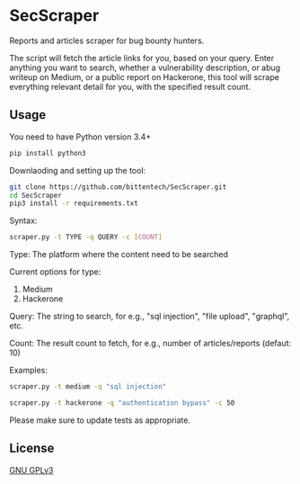 # SecScraper

Reports and articles scraper for bug bounty hunters.

The script will fetch the article links for you, based on your query. Enter anything you want to search, whether a vulnerability description, or abug writeup on Medium, or a public report on Hackerone, this tool will scrape everything relevant detail for you, with the specified result count.

## Usage

You need to have Python version 3.4+

```bash
pip install python3
```
Downlaoding and setting up the tool:

```bash
git clone https://github.com/bittentech/SecScraper.git
cd SecScraper
pip3 install -r requirements.txt
```

Syntax: 
```bash
scraper.py -t TYPE -q QUERY -c [COUNT]
```
Type: The platform where the content need to be searched

Current options for type:
1. Medium
2. Hackerone

Query: The string to search, for e.g., "sql injection", "file upload", "graphql", etc.

Count: The result count to fetch, for e.g., number of articles/reports (defaut: 10)

Examples: 
```bash
scraper.py -t medium -q "sql injection"

scraper.py -t hackerone -q "authentication bypass" -c 50
```
Please make sure to update tests as appropriate.

## License
[GNU GPLv3](https://www.gnu.org/licenses/gpl-3.0.en.html)